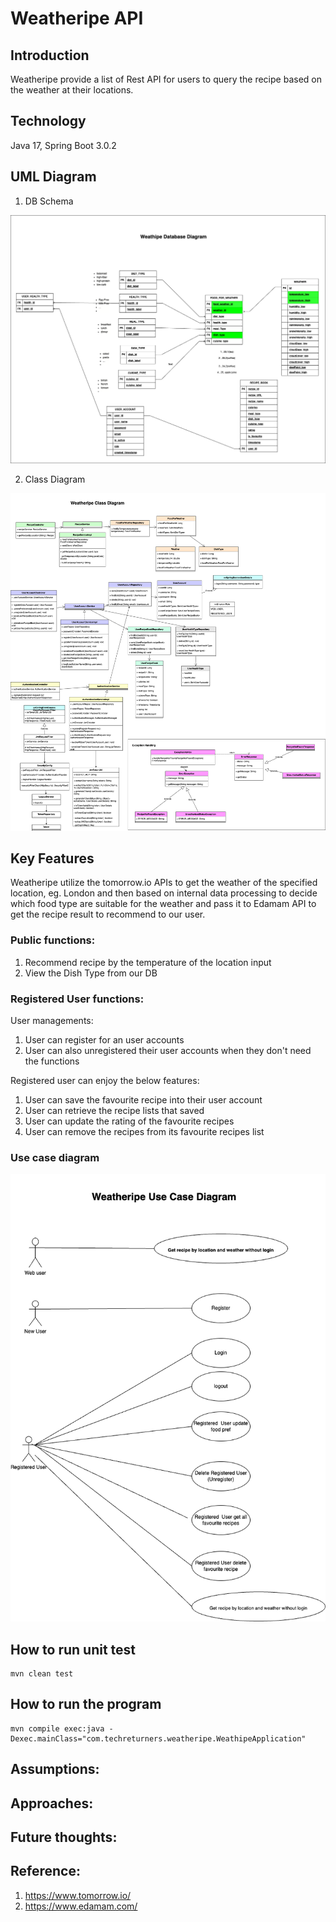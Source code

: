 # Weatheripe API 
## Introduction
Weatheripe provide a list of Rest API for users to query the recipe based on the weather at their locations.

## Technology
Java 17, Spring Boot 3.0.2

## UML Diagram
1. DB Schema

![DB Schema](Group2-Project-DBSchema.drawio.png)

2. Class Diagram

![Class diagram](Group2-Project-ClassDiagram.drawio.png)

## Key Features

Weatheripe utilize the tomorrow.io APIs to get the weather of the specified location, eg. London and then based on internal data processing to decide which food type are suitable for the weather and pass it to Edamam API to get the recipe result to recommend to our user. 

### Public functions:
1. Recommend recipe by the temperature of the location input
2. View the Dish Type from our DB

### Registered User functions:
User managements:
1. User can register for an user accounts
2. User can also unregistered their user accounts when they don't need the functions

Registered user can enjoy the below features: 
1. User can save the favourite recipe into their user account
2. User can retrieve the recipe lists that saved
3. User can update the rating of the favourite recipes
4. User can remove the recipes from its favourite recipes list

### Use case diagram

![Use case diagram](Group2-Project-UseCase-Simplified.drawio.png)

## How to run unit test
```
mvn clean test
```

## How to run the program
```
mvn compile exec:java -Dexec.mainClass="com.techreturners.weatheripe.WeathipeApplication"
```

## Assumptions:

## Approaches:

## Future thoughts:

## Reference:

1. https://www.tomorrow.io/
2. https://www.edamam.com/


